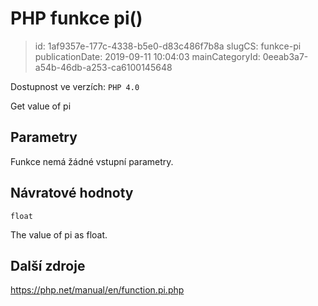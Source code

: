 PHP funkce pi()
================================

> id: 1af9357e-177c-4338-b5e0-d83c486f7b8a
> slugCS: funkce-pi
> publicationDate: 2019-09-11 10:04:03
> mainCategoryId: 0eeab3a7-a54b-46db-a253-ca6100145648

Dostupnost ve verzích: `PHP 4.0`

Get value of pi


Parametry
--------------

Funkce nemá žádné vstupní parametry.

Návratové hodnoty
----------------

`float`

The value of pi as float.

Další zdroje
------------

https://php.net/manual/en/function.pi.php
